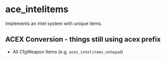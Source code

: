 ace_intelitems
===============

Implements an intel system with unique items.

## ACEX Conversion - things still using acex prefix
- All CfgWeapon Items (e.g. `acex_intelitems_notepad`)
